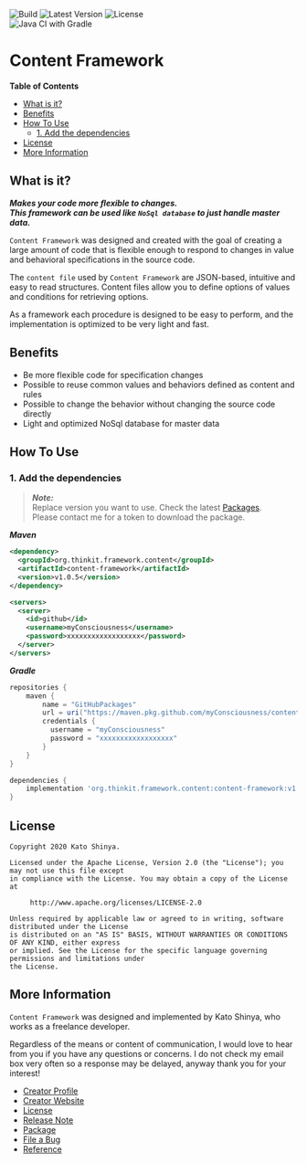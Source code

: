 ![Build](https://img.shields.io/badge/Build-Automated-2980b9.svg?style=for-the-badge)
![Latest Version](https://img.shields.io/badge/Latest_Version-v1.0.5-27ae60.svg?style=for-the-badge)
![License](https://img.shields.io/badge/License-Apache_2.0-e74c3c.svg?style=for-the-badge)</br>
![Java CI with Gradle](https://github.com/myConsciousness/content-framework/workflows/Java%20CI%20with%20Gradle/badge.svg)

# Content Framework

<!-- START doctoc generated TOC please keep comment here to allow auto update -->
<!-- DON'T EDIT THIS SECTION, INSTEAD RE-RUN doctoc TO UPDATE -->
**Table of Contents**

- [What is it?](#what-is-it)
- [Benefits](#benefits)
- [How To Use](#how-to-use)
  - [1. Add the dependencies](#1-add-the-dependencies)
- [License](#license)
- [More Information](#more-information)

<!-- END doctoc generated TOC please keep comment here to allow auto update -->

## What is it?

**_Makes your code more flexible to changes._**</br>
**_This framework can be used like `NoSql database` to just handle master data._**

`Content Framework` was designed and created with the goal of creating a large amount of code that is flexible enough to respond to changes in value and behavioral specifications in the source code.

The `content file` used by `Content Framework` are JSON-based, intuitive and easy to read structures. Content files allow you to define options of values and conditions for retrieving options.

As a framework each procedure is designed to be easy to perform, and the implementation is optimized to be very light and fast.

## Benefits

- Be more flexible code for specification changes
- Possible to reuse common values and behaviors defined as content and rules
- Possible to change the behavior without changing the source code directly
- Light and optimized NoSql database for master data

## How To Use

### 1. Add the dependencies

> **_Note:_**</br>
> Replace version you want to use. Check the latest [Packages](https://github.com/myConsciousness/content-framework/packages).</br>
> Please contact me for a token to download the package.

**_Maven_**

```xml
<dependency>
  <groupId>org.thinkit.framework.content</groupId>
  <artifactId>content-framework</artifactId>
  <version>v1.0.5</version>
</dependency>

<servers>
  <server>
    <id>github</id>
    <username>myConsciousness</username>
    <password>xxxxxxxxxxxxxxxxxx</password>
  </server>
</servers>
```

**_Gradle_**

```gradle
repositories {
    maven {
        name = "GitHubPackages"
        url = uri("https://maven.pkg.github.com/myConsciousness/content-framework")
        credentials {
          username = "myConsciousness"
          password = "xxxxxxxxxxxxxxxxxx"
        }
    }
}

dependencies {
    implementation 'org.thinkit.framework.content:content-framework:v1.0.5'
}
```

## License

```license
Copyright 2020 Kato Shinya.

Licensed under the Apache License, Version 2.0 (the "License"); you may not use this file except
in compliance with the License. You may obtain a copy of the License at

     http://www.apache.org/licenses/LICENSE-2.0

Unless required by applicable law or agreed to in writing, software distributed under the License
is distributed on an "AS IS" BASIS, WITHOUT WARRANTIES OR CONDITIONS OF ANY KIND, either express
or implied. See the License for the specific language governing permissions and limitations under
the License.
```

## More Information

`Content Framework` was designed and implemented by Kato Shinya, who works as a freelance developer.

Regardless of the means or content of communication, I would love to hear from you if you have any questions or concerns. I do not check my email box very often so a response may be delayed, anyway thank you for your interest!

- [Creator Profile](https://github.com/myConsciousness)
- [Creator Website](https://myconsciousness.github.io/)
- [License](https://github.com/myConsciousness/content-framework/blob/master/LICENSE)
- [Release Note](https://github.com/myConsciousness/content-framework/releases)
- [Package](https://github.com/myConsciousness/content-framework/packages)
- [File a Bug](https://github.com/myConsciousness/content-framework/issues)
- [Reference](https://myconsciousness.github.io/content-framework/)
